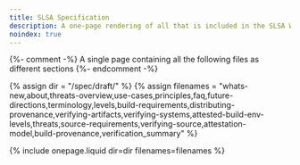 ```yaml
---
title: SLSA Specification
description: A one-page rendering of all that is included in the SLSA Working Draft.
noindex: true
---
```

{%- comment -%}
A single page containing all the following files as different sections
{%- endcomment -%}

{% assign dir = "/spec/draft/" %}
{% assign filenames = "whats-new,about,threats-overview,use-cases,principles,faq,future-directions,terminology,levels,build-requirements,distributing-provenance,verifying-artifacts,verifying-systems,attested-build-env-levels,threats,source-requirements,verifying-source,attestation-model,build-provenance,verification_summary" %}

{% include onepage.liquid dir=dir filenames=filenames %}
